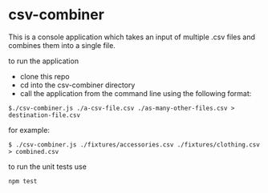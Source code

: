 # csv-combiner
This is a console application which takes an input of multiple .csv files and combines them into a single file.


to run the application 

- clone this repo 
- cd into the csv-combiner directory 
- call the application from the command line using the following format:
```
$./csv-combiner.js ./a-csv-file.csv ./as-many-other-files.csv > destination-file.csv
```
for example:

```
$ ./csv-combiner.js ./fixtures/accessories.csv ./fixtures/clothing.csv > combined.csv
```


to run the unit tests use

``` 
npm test 
```
